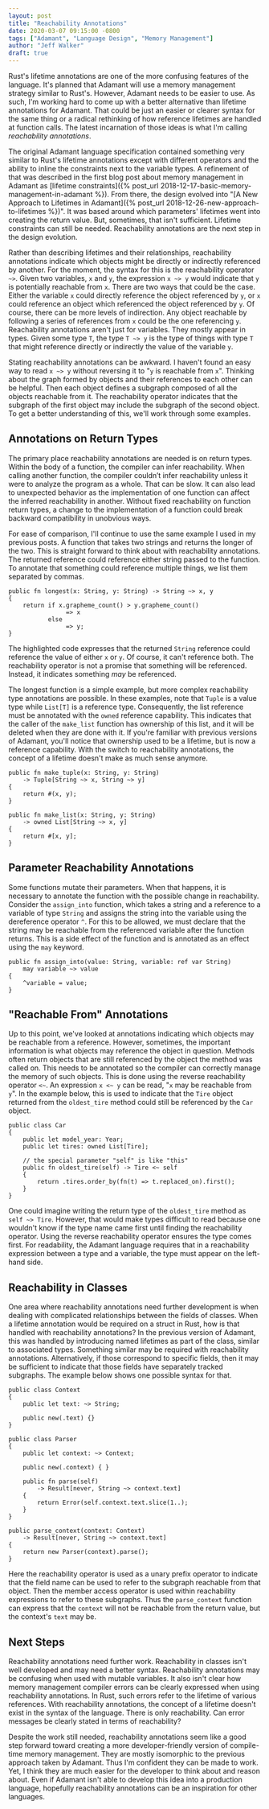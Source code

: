 ```yaml
---
layout: post
title: "Reachability Annotations"
date: 2020-03-07 09:15:00 -0800
tags: ["Adamant", "Language Design", "Memory Management"]
author: "Jeff Walker"
draft: true
---
```

Rust's lifetime annotations are one of the more confusing features of the language. It's planned that Adamant will use a memory management strategy similar to Rust's. However, Adamant needs to be easier to use. As such, I'm working hard to come up with a better alternative than lifetime annotations for Adamant. That could be just an easier or clearer syntax for the same thing or a radical rethinking of how reference lifetimes are handled at function calls. The latest incarnation of those ideas is what I'm calling *reachability annotations*.

The original Adamant language specification contained something very similar to Rust's lifetime annotations except with different operators and the ability to inline the constraints next to the variable types. A refinement of that was described in the first blog post about memory management in Adamant as [lifetime constraints]({% post_url 2018-12-17-basic-memory-management-in-adamant %}). From there, the design evolved into "[A New Approach to Lifetimes in Adamant]({% post_url 2018-12-26-new-approach-to-lifetimes %})". It was based around which parameters' lifetimes went into creating the return value. But, sometimes, that isn't sufficient. Lifetime constraints can still be needed. Reachability annotations are the next step in the design evolution.

Rather than describing lifetimes and their relationships, reachability annotations indicate which objects might be directly or indirectly referenced by another. For the moment, the syntax for this is the reachability operator `~>`. Given two variables, `x` and `y`, the expression `x ~> y` would indicate that `y` is potentially reachable from `x`. There are two ways that could be the case. Either the variable `x` could directly reference the object referenced by `y`, or `x` could reference an object which referenced the object referenced by `y`. Of course, there can be more levels of indirection. Any object reachable by following a series of references from `x` could be the one referencing `y`. Reachability annotations aren't just for variables. They mostly appear in types. Given some type `T`, the type `T ~> y` is the type of things with type `T` that might reference directly or indirectly the value of the variable `y`.

Stating reachability annotations can be awkward. I haven't found an easy way to read `x ~> y` without reversing it to "`y` is reachable from `x`". Thinking about the graph formed by objects and their references to each other can be helpful. Then each object defines a subgraph composed of all the objects reachable from it. The reachability operator indicates that the subgraph of the first object may include the subgraph of the second object. To get a better understanding of this, we'll work through some examples.

## Annotations on Return Types

The primary place reachability annotations are needed is on return types. Within the body of a function, the compiler can infer reachability. When calling another function, the compiler couldn’t infer reachability unless it were to analyze the program as a whole. That can be slow. It can also lead to unexpected behavior as the implementation of one function can affect the inferred reachability in another. Without fixed reachability on function return types, a change to the implementation of a function could break backward compatibility in unobvious ways.

For ease of comparison, I'll continue to use the same example I used in my previous posts. A function that takes two strings and returns the longer of the two. This is straight forward to think about with reachability annotations. The returned reference could reference either string passed to the function. To annotate that something could reference multiple things, we list them separated by commas.

<pre><code class="hljs nohighlight"><span class="hljs-function"><span class="hljs-keyword">public</span> <span class="hljs-keyword">fn</span> <span class="hljs-title">longest</span>(<span class="hljs-params">x: String, y: String</span>) -> String <span class="highlight">~> x, y</span></span>
{
    <span class="hljs-keyword">return</span> <span class="hljs-keyword">if</span> x.grapheme_count() > y.grapheme_count()
                => x
           <span class="hljs-keyword">else</span>
                => y;
}
</code></pre>

The highlighted code expresses that the returned `String` reference could reference the value of either `x` or `y`. Of course, it can't reference both. The reachability operator is not a promise that something will be referenced. Instead, it indicates something *may* be referenced.

The longest function is a simple example, but more complex reachability type annotations are possible. In these examples, note that `Tuple` is a value type while `List[T]` is a reference type. Consequently, the list reference must be annotated with the `owned` reference capability. This indicates that the caller of the `make_list` function has ownership of this list, and it will be deleted when they are done with it. If you're familiar with previous versions of Adamant, you'll notice that ownership used to be a lifetime, but is now a reference capability. With the switch to reachability annotations, the concept of a lifetime doesn't make as much sense anymore.

<pre><code class="hljs nohighlight"><span class="hljs-function"><span class="hljs-keyword">public</span> <span class="hljs-keyword">fn</span> <span class="hljs-title">make_tuple</span>(<span class="hljs-params">x: String, y: String</span>)
    -> Tuple[String <span class="highlight">~> x</span>, String <span class="highlight">~> y</span>]</span>
{
    <span class="hljs-keyword">return</span> #(x, y);
}

<span class="hljs-function"><span class="hljs-keyword">public</span> <span class="hljs-keyword">fn</span> <span class="hljs-title">make_list</span>(<span class="hljs-params">x: String, y: String</span>)
    -> <span class="hljs-keyword">owned</span> List[String <span class="highlight">~> x, y</span>]</span>
{
    <span class="hljs-keyword">return</span> #[x, y];
}
</code></pre>

## Parameter Reachability Annotations

Some functions mutate their parameters. When that happens, it is necessary to annotate the function with the possible change in reachability. Consider the `assign_into` function, which takes a string and a reference to a variable of type `String` and assigns the string into the variable using the dereference operator `^`. For this to be allowed, we must declare that the string may be reachable from the referenced variable after the function returns. This is a side effect of the function and is annotated as an effect using the `may` keyword.

<pre><code class="hljs nohighlight"><span class="hljs-function"><span class="hljs-keyword">public</span> <span class="hljs-keyword">fn</span> <span class="hljs-title">assign_into</span>(<span class="hljs-params">value: String, variable: <span class="hljs-keyword">ref</span> <span class="hljs-keyword">var</span> String</span>)
    <span class="hljs-keyword">may</span> <span class="highlight">variable ~> value</span></span>
{
    ^variable = value;
}
</code></pre>

## "Reachable From" Annotations

Up to this point, we've looked at annotations indicating which objects may be reachable from a reference. However, sometimes, the important information is what objects may reference the object in question. Methods often return objects that are still referenced by the object the method was called on. This needs to be annotated so the compiler can correctly manage the memory of such objects. This is done using the reverse reachability operator `<~`. An expression `x <~ y` can be read, "`x` may be reachable from `y`". In the example below, this is used to indicate that the `Tire` object returned from the `oldest_tire` method could still  be referenced by the `Car` object.

<pre><code class="hljs nohighlight"><span class="hljs-class"><span class="hljs-keyword">public</span> <span class="hljs-keyword">class</span> <span class="hljs-title">Car</span></span>
{
    <span class="hljs-keyword">public</span> <span class="hljs-keyword">let</span> model_year: Year;
    <span class="hljs-keyword">public</span> <span class="hljs-keyword">let</span> tires: <span class="hljs-keyword">owned</span> List[Tire];

    <span class="hljs-comment">// the special parameter "self" is like "this"</span>
    <span class="hljs-function"><span class="hljs-keyword">public</span> <span class="hljs-keyword">fn</span> <span class="hljs-title">oldest_tire</span>(<span class="hljs-params"><span class="hljs-keyword">self</span></span>) -> Tire <span class="highlight">&lt;~ <span class="hljs-keyword">self</span></span>
    </span>{
        <span class="hljs-keyword">return</span> .tires.order_by(<span class="hljs-function"><span class="hljs-keyword">fn</span>(<span class="hljs-params">t</span>)</span> <span class="hljs-keyword">=></span> t.replaced_on).first();
    }
}
</code></pre>

One could imagine writing the return type of the `oldest_tire` method as `self ~> Tire`. However, that would make types difficult to read because one wouldn't know if the type name came first until finding the reachability operator. Using the reverse reachability operator ensures the type comes first. For readability, the Adamant language requires that in a reachability expression between a type and a variable, the type must appear on the left-hand side.

## Reachability in Classes

One area where reachability annotations need further development is when dealing with complicated relationships between the fields of classes. When a lifetime annotation would be required on a struct in Rust, how is that handled with reachability annotations? In the previous version of Adamant, this was handled by introducing named lifetimes as part of the class, similar to associated types. Something similar may be required with reachability annotations. Alternatively, if those correspond to specific fields, then it may be sufficient to indicate that those fields have separately tracked subgraphs. The example below shows one possible syntax for that.

<pre><code class="hljs nohighlight"><span class="hljs-keyword">public</span> <span class="hljs-keyword">class</span> <span class="hljs-title">Context</span>
{
    <span class="hljs-keyword">public</span> <span class="hljs-keyword">let</span> text: <span class="highlight">~></span> String;

    <span class="hljs-function"><span class="hljs-keyword">public</span> <span class="hljs-keyword">new</span>(<span class="hljs-params">.text</span>)</span> {}
}

<span class="hljs-keyword">public</span> <span class="hljs-keyword">class</span> <span class="hljs-title">Parser</span>
{
    <span class="hljs-keyword">public</span> <span class="hljs-keyword">let</span> context: <span class="highlight">~></span> Context;

    <span class="hljs-function"><span class="hljs-keyword">public</span> <span class="hljs-keyword">new</span>(<span class="hljs-params">.context</span>)</span> { }

    <span class="hljs-function"><span class="hljs-keyword">public</span> <span class="hljs-keyword">fn</span> <span class="hljs-title">parse</span>(<span class="hljs-params"><span class="hljs-keyword">self</span></span>)
        -> Result[<span class="hljs-keyword">never</span>, String <span class="highlight">~> context.text</span>]</span>
    {
        <span class="hljs-keyword">return</span> Error(<span class="hljs-keyword">self</span>.context.text.slice(<span class="hljs-number">1</span>..);
    }
}

<span class="hljs-function"><span class="hljs-keyword">public</span> <span class="hljs-title">parse_context</span>(<span class="hljs-params">context: Context</span>)
    -> Result[<span class="hljs-keyword">never</span>, String <span class="highlight">~> context.text</span>]</span>
{
    <span class="hljs-keyword">return</span> <span class="hljs-keyword">new</span> Parser(context).parse();
}
</code></pre>

Here the reachability operator is used as a unary prefix operator to indicate that the field name can be used to refer to the subgraph reachable from that object. Then the member access operator is used within reachability expressions to refer to these subgraphs. Thus the `parse_context` function can express that the `context` will not be reachable from the return value, but the context's `text` may be.

## Next Steps

Reachability annotations need further work. Reachability in classes isn't well developed and may need a better syntax. Reachability annotations may be confusing when used with mutable variables. It also isn't clear how memory management compiler errors can be clearly expressed when using reachability annotations. In Rust, such errors refer to the lifetime of various references. With reachability annotations, the concept of a lifetime doesn't exist in the syntax of the language. There is only reachability. Can error messages be clearly stated in terms of reachability?

Despite the work still needed, reachability annotations seem like a good step forward toward creating a more developer-friendly version of compile-time memory management. They are mostly isomorphic to the previous approach taken by Adamant. Thus I'm confident they can be made to work. Yet, I think they are much easier for the developer to think about and reason about. Even if Adamant isn't able to develop this idea into a production language, hopefully reachability annotations can be an inspiration for other languages.
